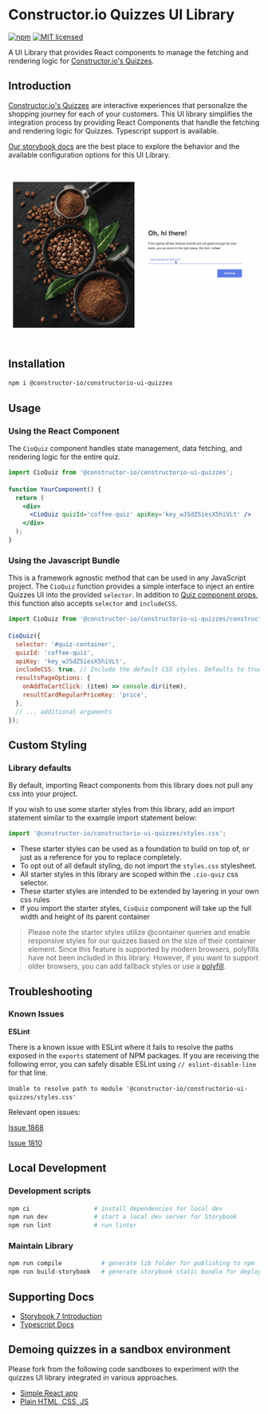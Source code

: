 # Constructor.io Quizzes UI Library

[![npm](https://img.shields.io/npm/v/@constructor-io/constructorio-ui-quizzes)](https://www.npmjs.com/package/@constructor-io/constructorio-ui-quizzes)
[![MIT licensed](https://img.shields.io/badge/license-MIT-blue.svg)](https://github.com/Constructor-io/constructorio-ui-quizzes/blob/main/LICENSE)

A UI Library that provides React components to manage the fetching and rendering logic for [Constructor.io's Quizzes](https://constructor.io/products/quizzes/).

## Introduction

[Constructor.io's Quizzes](https://constructor.io/products/quizzes/) are interactive experiences that personalize the shopping journey for each of your customers. This UI library simplifies the integration process by providing React Components that handle the fetching and rendering logic for Quizzes. Typescript support is available.

[Our storybook docs](https://constructor-io.github.io/constructorio-ui-quizzes) are the best place to explore the behavior and the available configuration options for this UI Library.

![Quizzes-UI-Example](assets/coffee-quiz.gif)

## Installation

```bash
npm i @constructor-io/constructorio-ui-quizzes
```

## Usage

### Using the React Component

The `CioQuiz` component handles state management, data fetching, and rendering logic for the entire quiz.

```jsx
import CioQuiz from '@constructor-io/constructorio-ui-quizzes';

function YourComponent() {
  return (
    <div>
      <CioQuiz quizId='coffee-quiz' apiKey='key_wJSdZSiesX5hiVLt' />
    </div>
  );
}
```

### Using the Javascript Bundle

This is a framework agnostic method that can be used in any JavaScript project. The `CioQuiz` function provides a simple interface to inject an entire Quizzes UI into the provided `selector`.
In addition to [Quiz component props](https://constructor-io.github.io/constructorio-ui-quizzes/?path=/docs/quiz-component--docs), this function also accepts `selector` and `includeCSS`.

```js
import CioQuiz from '@constructor-io/constructorio-ui-quizzes/constructorio-ui-quizzes-bundled';

CioQuiz({
  selector: '#quiz-container',
  quizId: 'coffee-quiz',
  apiKey: 'key_wJSdZSiesX5hiVLt',
  includeCSS: true, // Include the default CSS styles. Defaults to true.
  resultsPageOptions: {
    onAddToCartClick: (item) => console.dir(item),
    resultCardRegularPriceKey: 'price',
  },
  // ... additional arguments
});
```

## Custom Styling

### Library defaults

By default, importing React components from this library does not pull any css into your project.

If you wish to use some starter styles from this library, add an import statement similar to the example import statement below:

```js
import '@constructor-io/constructorio-ui-quizzes/styles.css';
```

- These starter styles can be used as a foundation to build on top of, or just as a reference for you to replace completely.
- To opt out of all default styling, do not import the `styles.css` stylesheet.
- All starter styles in this library are scoped within the `.cio-quiz` css selector.
- These starter styles are intended to be extended by layering in your own css rules
- If you import the starter styles, `CioQuiz` component will take up the full width and height of its parent container

> Please note the starter styles utilize @container queries and enable responsive styles for our quizzes based on the size of their container element. Since this feature is supported by modern browsers, polyfills have not been included in this library. However, if you want to support older browsers, you can add fallback styles or use a [polyfill](https://github.com/GoogleChromeLabs/container-query-polyfill).

## Troubleshooting

### Known Issues

**ESLint**

There is a known issue with ESLint where it fails to resolve the paths exposed in the `exports` statement of NPM packages. If you are receiving the following error, you can safely disable ESLint using `// eslint-disable-line` for that line.

`Unable to resolve path to module '@constructor-io/constructorio-ui-quizzes/styles.css'`

Relevant open issues:

[Issue 1868](https://github.com/import-js/eslint-plugin-import/issues/1868)

[Issue 1810](https://github.com/import-js/eslint-plugin-import/issues/1810)

## Local Development

### Development scripts

```bash
npm ci                  # install dependencies for local dev
npm run dev             # start a local dev server for Storybook
npm run lint            # run linter
```

### Maintain Library

```bash
npm run compile           # generate lib folder for publishing to npm
npm run build-storybook   # generate storybook static bundle for deploy with GH Pages
```

## Supporting Docs

- [Storybook 7 Introduction](https://storybook.js.org/docs/7.0/react/get-started/introduction)
- [Typescript Docs](https://www.typescriptlang.org/docs/)

## Demoing quizzes in a sandbox environment

Please fork from the following code sandboxes to experiment with the quizzes UI library integrated in various approaches.

- [Simple React app](https://codesandbox.io/s/quizzes-ui-integration-3cggdh)
- [Plain HTML, CSS, JS](https://codesandbox.io/s/quizzes-ui-integration-plain-4f4dns)
